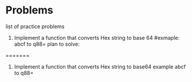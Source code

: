 # Problems
list of practice problems

1) Implement a function that converts Hex string to base 64 
 	#exmaple:
		abcf to q88=
plan to solve:
	
=======
1) Implement a function that converts Hex string to base64  example abcf to q88=

